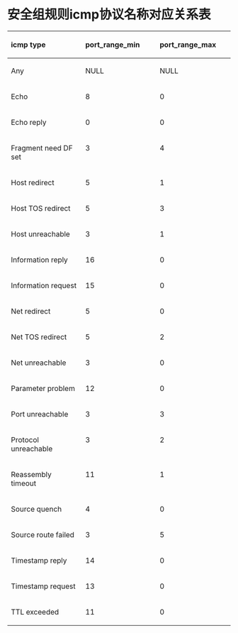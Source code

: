 # 安全组规则icmp协议名称对应关系表<a name="vpc_api_0009"></a>

<a name="table18596620185153"></a>
<table><thead align="left"><tr id="row18636828185153"><th class="cellrowborder" valign="top" width="33.33333333333333%" id="mcps1.1.4.1.1"><p id="p33188071185153"><a name="p33188071185153"></a><a name="p33188071185153"></a><strong id="b8388901185743"><a name="b8388901185743"></a><a name="b8388901185743"></a>icmp type</strong></p>
</th>
<th class="cellrowborder" valign="top" width="33.33333333333333%" id="mcps1.1.4.1.2"><p id="p3879235185153"><a name="p3879235185153"></a><a name="p3879235185153"></a><strong id="b8412393185743"><a name="b8412393185743"></a><a name="b8412393185743"></a>port_range_min</strong></p>
</th>
<th class="cellrowborder" valign="top" width="33.33333333333333%" id="mcps1.1.4.1.3"><p id="p45782615185153"><a name="p45782615185153"></a><a name="p45782615185153"></a><strong id="b10315196185743"><a name="b10315196185743"></a><a name="b10315196185743"></a>port_range_max</strong></p>
</th>
</tr>
</thead>
<tbody><tr id="row9390358185153"><td class="cellrowborder" valign="top" width="33.33333333333333%" headers="mcps1.1.4.1.1 "><p id="p22421554185153"><a name="p22421554185153"></a><a name="p22421554185153"></a>Any</p>
</td>
<td class="cellrowborder" valign="top" width="33.33333333333333%" headers="mcps1.1.4.1.2 "><p id="p4206619185153"><a name="p4206619185153"></a><a name="p4206619185153"></a>NULL</p>
</td>
<td class="cellrowborder" valign="top" width="33.33333333333333%" headers="mcps1.1.4.1.3 "><p id="p5191864185153"><a name="p5191864185153"></a><a name="p5191864185153"></a>NULL</p>
</td>
</tr>
<tr id="row46726782185153"><td class="cellrowborder" valign="top" width="33.33333333333333%" headers="mcps1.1.4.1.1 "><p id="p26772997185153"><a name="p26772997185153"></a><a name="p26772997185153"></a>Echo</p>
</td>
<td class="cellrowborder" valign="top" width="33.33333333333333%" headers="mcps1.1.4.1.2 "><p id="p21129140185153"><a name="p21129140185153"></a><a name="p21129140185153"></a>8</p>
</td>
<td class="cellrowborder" valign="top" width="33.33333333333333%" headers="mcps1.1.4.1.3 "><p id="p33738804185153"><a name="p33738804185153"></a><a name="p33738804185153"></a>0</p>
</td>
</tr>
<tr id="row35213786185153"><td class="cellrowborder" valign="top" width="33.33333333333333%" headers="mcps1.1.4.1.1 "><p id="p33744406185153"><a name="p33744406185153"></a><a name="p33744406185153"></a>Echo reply</p>
</td>
<td class="cellrowborder" valign="top" width="33.33333333333333%" headers="mcps1.1.4.1.2 "><p id="p48942326185153"><a name="p48942326185153"></a><a name="p48942326185153"></a>0</p>
</td>
<td class="cellrowborder" valign="top" width="33.33333333333333%" headers="mcps1.1.4.1.3 "><p id="p4905442185153"><a name="p4905442185153"></a><a name="p4905442185153"></a>0</p>
</td>
</tr>
<tr id="row44148985185153"><td class="cellrowborder" valign="top" width="33.33333333333333%" headers="mcps1.1.4.1.1 "><p id="p19298019185153"><a name="p19298019185153"></a><a name="p19298019185153"></a>Fragment need DF set</p>
</td>
<td class="cellrowborder" valign="top" width="33.33333333333333%" headers="mcps1.1.4.1.2 "><p id="p19635726185153"><a name="p19635726185153"></a><a name="p19635726185153"></a>3</p>
</td>
<td class="cellrowborder" valign="top" width="33.33333333333333%" headers="mcps1.1.4.1.3 "><p id="p46989986185153"><a name="p46989986185153"></a><a name="p46989986185153"></a>4</p>
</td>
</tr>
<tr id="row20256690185153"><td class="cellrowborder" valign="top" width="33.33333333333333%" headers="mcps1.1.4.1.1 "><p id="p30179189185153"><a name="p30179189185153"></a><a name="p30179189185153"></a>Host redirect</p>
</td>
<td class="cellrowborder" valign="top" width="33.33333333333333%" headers="mcps1.1.4.1.2 "><p id="p28595253185153"><a name="p28595253185153"></a><a name="p28595253185153"></a>5</p>
</td>
<td class="cellrowborder" valign="top" width="33.33333333333333%" headers="mcps1.1.4.1.3 "><p id="p34514137185153"><a name="p34514137185153"></a><a name="p34514137185153"></a>1</p>
</td>
</tr>
<tr id="row42191780185153"><td class="cellrowborder" valign="top" width="33.33333333333333%" headers="mcps1.1.4.1.1 "><p id="p62091034185153"><a name="p62091034185153"></a><a name="p62091034185153"></a>Host TOS redirect</p>
</td>
<td class="cellrowborder" valign="top" width="33.33333333333333%" headers="mcps1.1.4.1.2 "><p id="p63317864185153"><a name="p63317864185153"></a><a name="p63317864185153"></a>5</p>
</td>
<td class="cellrowborder" valign="top" width="33.33333333333333%" headers="mcps1.1.4.1.3 "><p id="p28473399185153"><a name="p28473399185153"></a><a name="p28473399185153"></a>3</p>
</td>
</tr>
<tr id="row54934007185153"><td class="cellrowborder" valign="top" width="33.33333333333333%" headers="mcps1.1.4.1.1 "><p id="p20469545185153"><a name="p20469545185153"></a><a name="p20469545185153"></a>Host unreachable</p>
</td>
<td class="cellrowborder" valign="top" width="33.33333333333333%" headers="mcps1.1.4.1.2 "><p id="p47420464185153"><a name="p47420464185153"></a><a name="p47420464185153"></a>3</p>
</td>
<td class="cellrowborder" valign="top" width="33.33333333333333%" headers="mcps1.1.4.1.3 "><p id="p15852404185153"><a name="p15852404185153"></a><a name="p15852404185153"></a>1</p>
</td>
</tr>
<tr id="row8453912185153"><td class="cellrowborder" valign="top" width="33.33333333333333%" headers="mcps1.1.4.1.1 "><p id="p13678273185153"><a name="p13678273185153"></a><a name="p13678273185153"></a>Information reply</p>
</td>
<td class="cellrowborder" valign="top" width="33.33333333333333%" headers="mcps1.1.4.1.2 "><p id="p34198363185153"><a name="p34198363185153"></a><a name="p34198363185153"></a>16</p>
</td>
<td class="cellrowborder" valign="top" width="33.33333333333333%" headers="mcps1.1.4.1.3 "><p id="p18604046185153"><a name="p18604046185153"></a><a name="p18604046185153"></a>0</p>
</td>
</tr>
<tr id="row33218688185153"><td class="cellrowborder" valign="top" width="33.33333333333333%" headers="mcps1.1.4.1.1 "><p id="p6359178185153"><a name="p6359178185153"></a><a name="p6359178185153"></a>Information request</p>
</td>
<td class="cellrowborder" valign="top" width="33.33333333333333%" headers="mcps1.1.4.1.2 "><p id="p45331392185153"><a name="p45331392185153"></a><a name="p45331392185153"></a>15</p>
</td>
<td class="cellrowborder" valign="top" width="33.33333333333333%" headers="mcps1.1.4.1.3 "><p id="p47964172185153"><a name="p47964172185153"></a><a name="p47964172185153"></a>0</p>
</td>
</tr>
<tr id="row29024364185153"><td class="cellrowborder" valign="top" width="33.33333333333333%" headers="mcps1.1.4.1.1 "><p id="p2163313185153"><a name="p2163313185153"></a><a name="p2163313185153"></a>Net redirect</p>
</td>
<td class="cellrowborder" valign="top" width="33.33333333333333%" headers="mcps1.1.4.1.2 "><p id="p41010687185153"><a name="p41010687185153"></a><a name="p41010687185153"></a>5</p>
</td>
<td class="cellrowborder" valign="top" width="33.33333333333333%" headers="mcps1.1.4.1.3 "><p id="p33531325185153"><a name="p33531325185153"></a><a name="p33531325185153"></a>0</p>
</td>
</tr>
<tr id="row33346469185153"><td class="cellrowborder" valign="top" width="33.33333333333333%" headers="mcps1.1.4.1.1 "><p id="p16709487185153"><a name="p16709487185153"></a><a name="p16709487185153"></a>Net TOS redirect</p>
</td>
<td class="cellrowborder" valign="top" width="33.33333333333333%" headers="mcps1.1.4.1.2 "><p id="p11291197185153"><a name="p11291197185153"></a><a name="p11291197185153"></a>5</p>
</td>
<td class="cellrowborder" valign="top" width="33.33333333333333%" headers="mcps1.1.4.1.3 "><p id="p42171768185153"><a name="p42171768185153"></a><a name="p42171768185153"></a>2</p>
</td>
</tr>
<tr id="row44001593185153"><td class="cellrowborder" valign="top" width="33.33333333333333%" headers="mcps1.1.4.1.1 "><p id="p7359298185153"><a name="p7359298185153"></a><a name="p7359298185153"></a>Net unreachable</p>
</td>
<td class="cellrowborder" valign="top" width="33.33333333333333%" headers="mcps1.1.4.1.2 "><p id="p59232235185153"><a name="p59232235185153"></a><a name="p59232235185153"></a>3</p>
</td>
<td class="cellrowborder" valign="top" width="33.33333333333333%" headers="mcps1.1.4.1.3 "><p id="p33081692185153"><a name="p33081692185153"></a><a name="p33081692185153"></a>0</p>
</td>
</tr>
<tr id="row29299775185153"><td class="cellrowborder" valign="top" width="33.33333333333333%" headers="mcps1.1.4.1.1 "><p id="p24471600185153"><a name="p24471600185153"></a><a name="p24471600185153"></a>Parameter problem</p>
</td>
<td class="cellrowborder" valign="top" width="33.33333333333333%" headers="mcps1.1.4.1.2 "><p id="p36042622185153"><a name="p36042622185153"></a><a name="p36042622185153"></a>12</p>
</td>
<td class="cellrowborder" valign="top" width="33.33333333333333%" headers="mcps1.1.4.1.3 "><p id="p33771280185153"><a name="p33771280185153"></a><a name="p33771280185153"></a>0</p>
</td>
</tr>
<tr id="row35506071185153"><td class="cellrowborder" valign="top" width="33.33333333333333%" headers="mcps1.1.4.1.1 "><p id="p57419466185153"><a name="p57419466185153"></a><a name="p57419466185153"></a>Port unreachable</p>
</td>
<td class="cellrowborder" valign="top" width="33.33333333333333%" headers="mcps1.1.4.1.2 "><p id="p20465207185153"><a name="p20465207185153"></a><a name="p20465207185153"></a>3</p>
</td>
<td class="cellrowborder" valign="top" width="33.33333333333333%" headers="mcps1.1.4.1.3 "><p id="p47069060185153"><a name="p47069060185153"></a><a name="p47069060185153"></a>3</p>
</td>
</tr>
<tr id="row20968358185153"><td class="cellrowborder" valign="top" width="33.33333333333333%" headers="mcps1.1.4.1.1 "><p id="p20715431185153"><a name="p20715431185153"></a><a name="p20715431185153"></a>Protocol unreachable</p>
</td>
<td class="cellrowborder" valign="top" width="33.33333333333333%" headers="mcps1.1.4.1.2 "><p id="p228316185153"><a name="p228316185153"></a><a name="p228316185153"></a>3</p>
</td>
<td class="cellrowborder" valign="top" width="33.33333333333333%" headers="mcps1.1.4.1.3 "><p id="p18493613185153"><a name="p18493613185153"></a><a name="p18493613185153"></a>2</p>
</td>
</tr>
<tr id="row32224796185153"><td class="cellrowborder" valign="top" width="33.33333333333333%" headers="mcps1.1.4.1.1 "><p id="p60071716185153"><a name="p60071716185153"></a><a name="p60071716185153"></a>Reassembly timeout</p>
</td>
<td class="cellrowborder" valign="top" width="33.33333333333333%" headers="mcps1.1.4.1.2 "><p id="p33970812185153"><a name="p33970812185153"></a><a name="p33970812185153"></a>11</p>
</td>
<td class="cellrowborder" valign="top" width="33.33333333333333%" headers="mcps1.1.4.1.3 "><p id="p172364185153"><a name="p172364185153"></a><a name="p172364185153"></a>1</p>
</td>
</tr>
<tr id="row1551281185153"><td class="cellrowborder" valign="top" width="33.33333333333333%" headers="mcps1.1.4.1.1 "><p id="p58544937185153"><a name="p58544937185153"></a><a name="p58544937185153"></a>Source quench</p>
</td>
<td class="cellrowborder" valign="top" width="33.33333333333333%" headers="mcps1.1.4.1.2 "><p id="p44519470185153"><a name="p44519470185153"></a><a name="p44519470185153"></a>4</p>
</td>
<td class="cellrowborder" valign="top" width="33.33333333333333%" headers="mcps1.1.4.1.3 "><p id="p49307303185153"><a name="p49307303185153"></a><a name="p49307303185153"></a>0</p>
</td>
</tr>
<tr id="row41112547185153"><td class="cellrowborder" valign="top" width="33.33333333333333%" headers="mcps1.1.4.1.1 "><p id="p41781990185153"><a name="p41781990185153"></a><a name="p41781990185153"></a>Source route failed</p>
</td>
<td class="cellrowborder" valign="top" width="33.33333333333333%" headers="mcps1.1.4.1.2 "><p id="p28898001185153"><a name="p28898001185153"></a><a name="p28898001185153"></a>3</p>
</td>
<td class="cellrowborder" valign="top" width="33.33333333333333%" headers="mcps1.1.4.1.3 "><p id="p59036749185153"><a name="p59036749185153"></a><a name="p59036749185153"></a>5</p>
</td>
</tr>
<tr id="row61568697185153"><td class="cellrowborder" valign="top" width="33.33333333333333%" headers="mcps1.1.4.1.1 "><p id="p21008528185153"><a name="p21008528185153"></a><a name="p21008528185153"></a>Timestamp reply</p>
</td>
<td class="cellrowborder" valign="top" width="33.33333333333333%" headers="mcps1.1.4.1.2 "><p id="p23969228185153"><a name="p23969228185153"></a><a name="p23969228185153"></a>14</p>
</td>
<td class="cellrowborder" valign="top" width="33.33333333333333%" headers="mcps1.1.4.1.3 "><p id="p62459349185153"><a name="p62459349185153"></a><a name="p62459349185153"></a>0</p>
</td>
</tr>
<tr id="row25263234185153"><td class="cellrowborder" valign="top" width="33.33333333333333%" headers="mcps1.1.4.1.1 "><p id="p33056040185153"><a name="p33056040185153"></a><a name="p33056040185153"></a>Timestamp request</p>
</td>
<td class="cellrowborder" valign="top" width="33.33333333333333%" headers="mcps1.1.4.1.2 "><p id="p60293583185153"><a name="p60293583185153"></a><a name="p60293583185153"></a>13</p>
</td>
<td class="cellrowborder" valign="top" width="33.33333333333333%" headers="mcps1.1.4.1.3 "><p id="p51942046185153"><a name="p51942046185153"></a><a name="p51942046185153"></a>0</p>
</td>
</tr>
<tr id="row64825237185153"><td class="cellrowborder" valign="top" width="33.33333333333333%" headers="mcps1.1.4.1.1 "><p id="p16352820185153"><a name="p16352820185153"></a><a name="p16352820185153"></a>TTL exceeded</p>
</td>
<td class="cellrowborder" valign="top" width="33.33333333333333%" headers="mcps1.1.4.1.2 "><p id="p49510032185153"><a name="p49510032185153"></a><a name="p49510032185153"></a>11</p>
</td>
<td class="cellrowborder" valign="top" width="33.33333333333333%" headers="mcps1.1.4.1.3 "><p id="p50889616185153"><a name="p50889616185153"></a><a name="p50889616185153"></a>0</p>
</td>
</tr>
</tbody>
</table>

